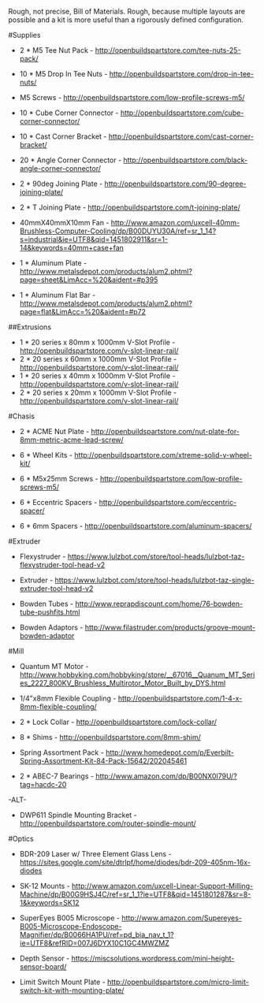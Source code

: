 Rough, not precise, Bill of Materials. Rough, because multiple layouts are possible and a kit is more useful than a rigorously defined configuration. 

#Supplies
* 2 * M5 Tee Nut Pack - http://openbuildspartstore.com/tee-nuts-25-pack/
* 10 * M5 Drop In Tee Nuts - http://openbuildspartstore.com/drop-in-tee-nuts/

* M5 Screws - http://openbuildspartstore.com/low-profile-screws-m5/

* 10 * Cube Corner Connector - http://openbuildspartstore.com/cube-corner-connector/
* 10 * Cast Corner Bracket - http://openbuildspartstore.com/cast-corner-bracket/
* 20 * Angle Corner Connector - http://openbuildspartstore.com/black-angle-corner-connector/

* 2 * 90deg Joining Plate - http://openbuildspartstore.com/90-degree-joining-plate/
* 2 * T Joining Plate - http://openbuildspartstore.com/t-joining-plate/

* 40mmX40mmX10mm Fan - http://www.amazon.com/uxcell-40mm-Brushless-Computer-Cooling/dp/B00DUYU30A/ref=sr_1_14?s=industrial&ie=UTF8&qid=1451802911&sr=1-14&keywords=40mm+case+fan

* 1 * Aluminum Plate - http://www.metalsdepot.com/products/alum2.phtml?page=sheet&LimAcc=%20&aident=#p395
* 1 * Aluminum Flat Bar - http://www.metalsdepot.com/products/alum2.phtml?page=flat&LimAcc=%20&aident=#p72

##Extrusions
* 1 * 20 series x 80mm x 1000mm V-Slot Profile - http://openbuildspartstore.com/v-slot-linear-rail/
* 2 * 20 series x 60mm x 1000mm V-Slot Profile - http://openbuildspartstore.com/v-slot-linear-rail/
* 1 * 20 series x 40mm x 1000mm V-Slot Profile - http://openbuildspartstore.com/v-slot-linear-rail/
* 2 * 20 series x 20mm x 1000mm V-Slot Profile - http://openbuildspartstore.com/v-slot-linear-rail/

#Chasis
* 2 * ACME Nut Plate - http://openbuildspartstore.com/nut-plate-for-8mm-metric-acme-lead-screw/

* 6 * Wheel Kits - http://openbuildspartstore.com/xtreme-solid-v-wheel-kit/
* 6 * M5x25mm Screws - http://openbuildspartstore.com/low-profile-screws-m5/
* 6 * Eccentric Spacers - http://openbuildspartstore.com/eccentric-spacer/
* 6 * 6mm Spacers - http://openbuildspartstore.com/aluminum-spacers/

#Extruder
* Flexystruder - https://www.lulzbot.com/store/tool-heads/lulzbot-taz-flexystruder-tool-head-v2
* Extruder - https://www.lulzbot.com/store/tool-heads/lulzbot-taz-single-extruder-tool-head-v2

* Bowden Tubes - http://www.reprapdiscount.com/home/76-bowden-tube-pushfits.html
* Bowden Adaptors - http://www.filastruder.com/products/groove-mount-bowden-adaptor

#Mill
* Quantum MT Motor - http://www.hobbyking.com/hobbyking/store/__67016__Quanum_MT_Series_2227_800KV_Brushless_Multirotor_Motor_Built_by_DYS.html
* 1/4"x8mm Flexible Coupling - http://openbuildspartstore.com/1-4-x-8mm-flexible-coupling/

* 2 * Lock Collar - http://openbuildspartstore.com/lock-collar/
* 8 * Shims - http://openbuildspartstore.com/8mm-shim/
* Spring Assortment Pack - http://www.homedepot.com/p/Everbilt-Spring-Assortment-Kit-84-Pack-15642/202045461
* 2 * ABEC-7 Bearings - http://www.amazon.com/dp/B00NX0I79U/?tag=hacdc-20

-ALT-
* DWP611 Spindle Mounting Bracket - http://openbuildspartstore.com/router-spindle-mount/

#Optics
* BDR-209 Laser w/ Three Element Glass Lens - https://sites.google.com/site/dtrlpf/home/diodes/bdr-209-405nm-16x-diodes
* SK-12 Mounts - http://www.amazon.com/uxcell-Linear-Support-Milling-Machine/dp/B00G9HSJ4C/ref=sr_1_1?ie=UTF8&qid=1451801287&sr=8-1&keywords=SK12

* SuperEyes B005 Microscope - http://www.amazon.com/Supereyes-B005-Microscope-Endoscope-Magnifier/dp/B0066HA1PU/ref=pd_bia_nav_t_1?ie=UTF8&refRID=007J6DYX10C1GC4MWZMZ

* Depth Sensor - https://miscsolutions.wordpress.com/mini-height-sensor-board/
* Limit Switch Mount Plate - http://openbuildspartstore.com/micro-limit-switch-kit-with-mounting-plate/
